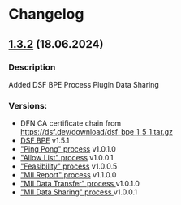 # Changelog

## [1.3.2](https://gitlab.miracum.org/mii/num-diz/dsf-bpe-full-image/-/releases) (18.06.2024)

### Description
Added DSF BPE Process Plugin Data Sharing

### Versions:
* DFN CA certificate chain from <https://dsf.dev/download/dsf_bpe_1_5_1.tar.gz>
* [DSF BPE](https://dsf.dev) v1.5.1
* ["Ping Pong" process](https://github.com/datasharingframework/dsf-process-ping-pong) v1.0.1.0
* ["Allow List" process](https://github.com/datasharingframework/dsf-process-allow-list) v1.0.0.1
* ["Feasibility" process](https://github.com/medizininformatik-initiative/mii-process-feasibility) v1.0.0.5
* ["MII Report" process](https://github.com/medizininformatik-initiative/mii-process-report) v1.1.0.0
* ["MII Data Transfer" process ](https://github.com/medizininformatik-initiative/mii-process-data-transfer) v1.0.1.0
* ["MII Data Sharing" process ](https://github.com/medizininformatik-initiative/mii-process-data-sharing) v1.0.0.1